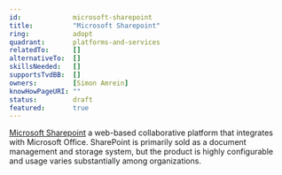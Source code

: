 ```yaml
---
id:				microsoft-sharepoint
title:       	"Microsoft Sharepoint"
ring:        	adopt
quadrant:    	platforms-and-services
relatedTo:		[]
alternativeTo:	[]
skillsNeeded:	[]
supportsTvdBB:	[]
owners:         [Simon Amrein]
knowHowPageURI:	""   
status:			draft
featured:       true
---
```


[Microsoft Sharepoint](https://www.microsoft.com/en-us/microsoft-365/sharepoint/collaboration) a web-based collaborative platform that integrates with Microsoft Office. SharePoint is primarily sold as a document management and storage system, but the product is highly configurable and usage varies substantially among organizations. 